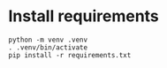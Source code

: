 # Install requirements

```
python -m venv .venv
. .venv/bin/activate
pip install -r requirements.txt
```
